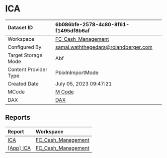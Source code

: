 



# ICA

|Dataset ID|6b086bfe-2578-4c80-8f61-f1495df8b6af|
| :--- | :--- |
|Workspace|[FC_Cash_Management](../Workspaces/FC_Cash_Management.md)|
|Configured By|samal.waththegedara@rolandberger.com|
|Target Storage Mode|Abf|
|Content Provider Type|PbixInImportMode|
|Created Date|July 05, 2023 09:47:21|
|MCode|[M Code](./ICA/mcode.md)|
|DAX|[DAX](./ICA/dax.md)|

## Reports

|Report|Workspace|
| :--- | :--- |
|[ICA](../Reports/ICA.md)|[FC_Cash_Management](../Workspaces/FC_Cash_Management.md)|
|[[App] ICA](../Reports/[App]-ICA.md)|[FC_Cash_Management](../Workspaces/FC_Cash_Management.md)|
